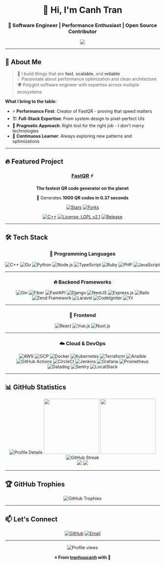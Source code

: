 <div align="center">

# 👋 Hi, I'm Canh Tran

### 🚀 Software Engineer | Performance Enthusiast | Open Source Contributor

<p align="center">
  <a href="https://github.com/tranhuucanh/fastqr">
    <img src="https://img.shields.io/badge/Creator%20of-FastQR-FF6B6B?style=for-the-badge&logo=qr&logoColor=white" />
  </a>
</p>

</div>

---

## 💼 About Me

> 🎯 I build things that are **fast**, **scalable**, and **reliable**  
> 💡 Passionate about performance optimization and clean architecture  
> 🌍 Polyglot software engineer with expertise across multiple ecosystems  

**What I bring to the table:**
- ⚡ **Performance First**: Creator of FastQR - proving that speed matters
- 🏗️ **Full-Stack Expertise**: From system design to pixel-perfect UIs
- 🔧 **Pragmatic Approach**: Right tool for the right job - I don't marry technologies
- 🚀 **Continuous Learner**: Always exploring new patterns and optimizations

---

## 🔥 Featured Project

<div align="center">

### [FastQR](https://github.com/tranhuucanh/fastqr) ⚡

**The fastest QR code generator on the planet**

🚀 Generates **1000 QR codes in 0.37 seconds**

[![Stars](https://img.shields.io/github/stars/tranhuucanh/fastqr?style=social)](https://github.com/tranhuucanh/fastqr)
[![Forks](https://img.shields.io/github/forks/tranhuucanh/fastqr?style=social)](https://github.com/tranhuucanh/fastqr/fork)

[![C++](https://img.shields.io/badge/C++-00599C?style=flat-square&logo=c%2B%2B&logoColor=white)]()
[![License: LGPL v2.1](https://img.shields.io/badge/License-LGPL_v2.1-blue.svg?style=flat-square)](LICENSE)
[![Release](https://img.shields.io/github/v/release/tranhuucanh/fastqr?style=flat-square)]()

</div>

---

## 🛠️ Tech Stack

<div align="center">

### 🧠 Programming Languages
![C++](https://img.shields.io/badge/C++-00599C?style=for-the-badge&logo=c%2B%2B&logoColor=white)
![Go](https://img.shields.io/badge/Go-00ADD8?style=for-the-badge&logo=go&logoColor=white)
![Python](https://img.shields.io/badge/Python-3776AB?style=for-the-badge&logo=python&logoColor=white)
![Node.js](https://img.shields.io/badge/Node.js-43853D?style=for-the-badge&logo=node.js&logoColor=white)
![TypeScript](https://img.shields.io/badge/TypeScript-007ACC?style=for-the-badge&logo=typescript&logoColor=white)
![Ruby](https://img.shields.io/badge/Ruby-CC342D?style=for-the-badge&logo=ruby&logoColor=white)
![PHP](https://img.shields.io/badge/PHP-777BB4?style=for-the-badge&logo=php&logoColor=white)
![JavaScript](https://img.shields.io/badge/JavaScript-000000?style=for-the-badge&logo=javascript&logoColor=F7DF1E)

---

### 🔥 Backend Frameworks
![Gin](https://img.shields.io/badge/Gin-00ADD8?style=for-the-badge&logo=go&logoColor=white)
![Fiber](https://img.shields.io/badge/Fiber-00ADD8?style=for-the-badge&logo=go&logoColor=white)
![FastAPI](https://img.shields.io/badge/FastAPI-009688?style=for-the-badge&logo=fastapi&logoColor=white)
![Django](https://img.shields.io/badge/Django-092E20?style=for-the-badge&logo=django&logoColor=white)
![NestJS](https://img.shields.io/badge/NestJS-E0234E?style=for-the-badge&logo=nestjs&logoColor=white)
![Express.js](https://img.shields.io/badge/Express.js-303030?style=for-the-badge&logo=express&logoColor=white)
![Rails](https://img.shields.io/badge/Rails-CC0000?style=for-the-badge&logo=ruby-on-rails&logoColor=white)
![Zend Framework](https://img.shields.io/badge/Zend%20Framework-009688?style=for-the-badge&logo=zend&logoColor=white)
![Laravel](https://img.shields.io/badge/Laravel-FF2D20?style=for-the-badge&logo=laravel&logoColor=white)
![CodeIgniter](https://img.shields.io/badge/CodeIgniter-EF4223?style=for-the-badge&logo=codeigniter&logoColor=white)
![Yii](https://img.shields.io/badge/Yii-009688?style=for-the-badge&logo=yii&logoColor=white)

---

### 🎨 Frontend
![React](https://img.shields.io/badge/React-20232A?style=for-the-badge&logo=react&logoColor=61DAFB)
![Vue.js](https://img.shields.io/badge/Vue.js-35495E?style=for-the-badge&logo=vue.js&logoColor=4FC08D)
![Nuxt.js](https://img.shields.io/badge/Nuxt.js-00C58E?style=for-the-badge&logo=nuxt.js&logoColor=white)

---

### ☁️ Cloud & DevOps
![AWS](https://img.shields.io/badge/AWS-232F3E?style=for-the-badge&logo=amazon-aws&logoColor=white)
![GCP](https://img.shields.io/badge/Google_Cloud-4285F4?style=for-the-badge&logo=google-cloud&logoColor=white)
![Docker](https://img.shields.io/badge/Docker-2496ED?style=for-the-badge&logo=docker&logoColor=white)
![Kubernetes](https://img.shields.io/badge/Kubernetes-326CE5?style=for-the-badge&logo=kubernetes&logoColor=white)
![Terraform](https://img.shields.io/badge/Terraform-623CE4?style=for-the-badge&logo=terraform&logoColor=white)
![Ansible](https://img.shields.io/badge/Ansible-000000?style=for-the-badge&logo=ansible&logoColor=white)
![GitHub Actions](https://img.shields.io/badge/GitHub_Actions-2088FF?style=for-the-badge&logo=github-actions&logoColor=white)
![CircleCI](https://img.shields.io/badge/CircleCI-343434?style=for-the-badge&logo=circleci&logoColor=white)
![Jenkins](https://img.shields.io/badge/Jenkins-D24939?style=for-the-badge&logo=jenkins&logoColor=white)
![Grafana](https://img.shields.io/badge/Grafana-F46800?style=for-the-badge&logo=grafana&logoColor=white)
![Prometheus](https://img.shields.io/badge/Prometheus-E6522C?style=for-the-badge&logo=prometheus&logoColor=white)
![Datadog](https://img.shields.io/badge/Datadog-632CA6?style=for-the-badge&logo=datadog&logoColor=white)
![Sentry](https://img.shields.io/badge/Sentry-362D59?style=for-the-badge&logo=sentry&logoColor=white)
![LocalStack](https://img.shields.io/badge/LocalStack-36454F?style=for-the-badge&logo=localstack&logoColor=white)

</div>

---

## 📊 GitHub Statistics

<div align="center">

  <!-- Profile summary card -->
  <img src="https://github-profile-summary-cards.vercel.app/api/cards/profile-details?username=tranhuucanh&theme=tokyonight" alt="Profile Details"/>

  <!-- Main stats -->
  <img height="180em" src="https://github-readme-stats.vercel.app/api?username=tranhuucanh&show_icons=true&theme=tokyonight&include_all_commits=true&count_private=true"/>
  <img height="180em" src="https://github-readme-stats.vercel.app/api/top-langs/?username=tranhuucanh&layout=compact&langs_count=8&theme=tokyonight"/>

  <!-- Streak -->
  <img src="https://github-readme-streak-stats.herokuapp.com/?user=tranhuucanh&theme=tokyonight" alt="GitHub Streak"/>

  <!-- Stars & Followers -->
  <br>
  <img src="https://img.shields.io/github/stars/tranhuucanh?label=Total%20Stars&style=for-the-badge&logo=github&color=8A2BE2"/>
  <img src="https://img.shields.io/github/followers/tranhuucanh?label=Followers&style=for-the-badge&logo=github&color=1E90FF"/>

</div>

---

## 🏆 GitHub Trophies

<div align="center">
  <img src="https://github-profile-trophy.vercel.app/?username=tranhuucanh&theme=tokyonight&no-frame=true&row=1&column=7" alt="GitHub Trophies"/>
</div>

---

## 📫 Let's Connect

<div align="center">

[![GitHub](https://img.shields.io/badge/GitHub-100000?style=for-the-badge&logo=github&logoColor=white)](https://github.com/tranhuucanh)
[![Email](https://img.shields.io/badge/Email-D14836?style=for-the-badge&logo=gmail&logoColor=white)](mailto:tranhuucanh39@gmail.com)

</div>

---

<div align="center">
  <img src="https://komarev.com/ghpvc/?username=tranhuucanh&color=blueviolet&style=for-the-badge&label=PROFILE+VIEWS" alt="Profile views"/>
</div>

<div align="center">
  
**⭐ From [tranhuucanh](https://github.com/tranhuucanh) with 💙**

</div>